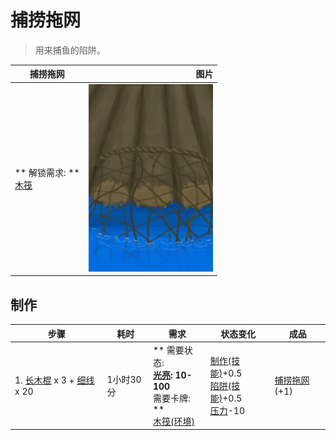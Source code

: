 # 捕捞拖网  
> 用来捕鱼的陷阱。  
  
  捕捞拖网  |   图片   
 ----  |  ----:   
 ** 解锁需求: **<br>[木筏](RaftEntrance.md)  |  <img decoding="async" src="Sprite/RaftFishTrap.png" href="a.md" style="max-width:300px;max-height:300px;">   
  
## 制作  
步骤  |  耗时  |  需求  |  状态变化  |  成品  
----  |  ----  |  ----  |  ----  |  ----  
1. [长木棍](StickLong.md) x 3 + [细线](CordFiber.md) x 20  |  1小时30分  |  ** 需要状态: **<br>[光亮](Light.md): 10-100<br>** 需要卡牌: **<br>[木筏(环境)](Env_Raft.md)  |  [制作(技能)](Skill_Crafting.md)+0.5<br>[陷阱(技能)](Skill_Trapping.md)+0.5<br>[压力](Stress.md)-10  |  [捕捞拖网](RaftFishTrap.md)(+1)  
